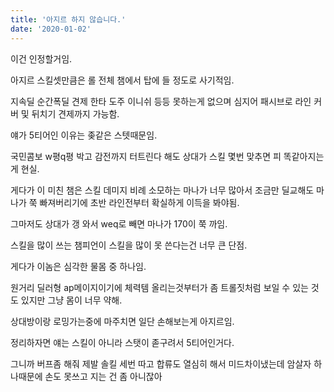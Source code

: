 ```yaml
---
title: '아지르 하지 않습니다.'
date: '2020-01-02'
---
```


이건 인정할거임. 

아지르 스킬셋만큼은 롤 전체 챔에서 탑에 들 정도로 사기적임. 

지속딜 순간폭딜 견제 한타 도주 이니쉬 등등 못하는게 없으며 심지어 패시브로 라인 커버 및 뒤치기 견제까지 가능함. 

얘가 5티어인 이유는 좆같은 스텟때문임.

국민콤보 w평q평 박고 감전까지 터트린다 해도 상대가 스킬 몇번 맞추면 피 똑같아지는게 현실. 

게다가 이 미친 챔은 스킬 데미지 비례 소모하는 마나가 너무 많아서 조금만 딜교해도 마나가 쭉 빠져버리기에 초반 라인전부터 확실하게 이득을 봐야됨. 

그마저도 상대가 갱 와서 weq로 빼면 마나가 170이 쭉 까임. 

스킬을 많이 쓰는 챔피언이 스킬을 많이 못 쓴다는건 너무 큰 단점. 

게다가 이놈은 심각한 물몸 중 하나임. 

원거리 딜러형 ap메이지이기에 체력템 올리는것부터가 좀 트롤짓처럼 보일 수 있는 것도 있지만 그냥 몸이 너무 약해. 

상대방이랑 로밍가는중에 마주치면 일단 손해보는게 아지르임.

정리하자면 얘는 스킬이 아니라 스탯이 졷구려서 5티어인거다. 



그니까 버프좀 해줘 제발 솔킬 세번 따고 합류도 열심히 해서 미드차이냈는데 암살자 하나때문에 손도 못쓰고 지는 건 좀 아니잖아